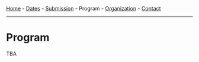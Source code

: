 [Home](index.md) - [Dates](dates.md) - [Submission](submission.md) - Program - [Organization](organization.md) - [Contact](contact.md)

---

# Program

TBA
